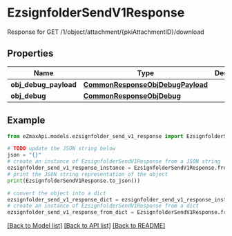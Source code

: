 # EzsignfolderSendV1Response

Response for GET /1/object/attachment/{pkiAttachmentID}/download

## Properties

Name | Type | Description | Notes
------------ | ------------- | ------------- | -------------
**obj_debug_payload** | [**CommonResponseObjDebugPayload**](CommonResponseObjDebugPayload.md) |  | 
**obj_debug** | [**CommonResponseObjDebug**](CommonResponseObjDebug.md) |  | [optional] 

## Example

```python
from eZmaxApi.models.ezsignfolder_send_v1_response import EzsignfolderSendV1Response

# TODO update the JSON string below
json = "{}"
# create an instance of EzsignfolderSendV1Response from a JSON string
ezsignfolder_send_v1_response_instance = EzsignfolderSendV1Response.from_json(json)
# print the JSON string representation of the object
print(EzsignfolderSendV1Response.to_json())

# convert the object into a dict
ezsignfolder_send_v1_response_dict = ezsignfolder_send_v1_response_instance.to_dict()
# create an instance of EzsignfolderSendV1Response from a dict
ezsignfolder_send_v1_response_from_dict = EzsignfolderSendV1Response.from_dict(ezsignfolder_send_v1_response_dict)
```
[[Back to Model list]](../README.md#documentation-for-models) [[Back to API list]](../README.md#documentation-for-api-endpoints) [[Back to README]](../README.md)


